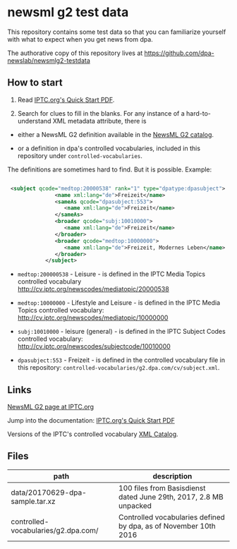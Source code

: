 # newsml g2 test data

This repository contains some test data so that you can familiarize yourself with
what to expect when you get news from dpa.

The authorative copy of this repository lives at https://github.com/dpa-newslab/newsmlg2-testdata


## How to start

1. Read [IPTC.org's Quick Start PDF](https://www.iptc.org/std/NewsML-G2/latest/QuickStart-NewsML-G2-ItemBasics). 

2. Search for clues to fill in the blanks. For any instance of a hard-to-understand XML metadata attribute, there is 

 - either a NewsML G2 definition available in the [NewsML G2 catalog](https://www.iptc.org/std/catalog/). 

 - or a definition in dpa's controlled vocabularies, included in this repository under `controlled-vocabularies`.


The definitions are sometimes hard to find. But it is possible. Example:

```xml

 <subject qcode="medtop:20000538" rank="1" type="dpatype:dpasubject">
               <name xml:lang="de">Freizeit</name>
               <sameAs qcode="dpasubject:553">
                  <name xml:lang="de">Freizeit</name>
               </sameAs>
               <broader qcode="subj:10010000">
                  <name xml:lang="de">Freizeit</name>
               </broader>
               <broader qcode="medtop:10000000">
                  <name xml:lang="de">Freizeit, Modernes Leben</name>
               </broader>
            </subject>
```

- `medtop:200000538` - Leisure - is defined in the IPTC Media Topics controlled vocabulary http://cv.iptc.org/newscodes/mediatopic/20000538
- `medtop:10000000` - Lifestyle and Leisure - is defined in the IPTC Media Topics controlled vocabulary: http://cv.iptc.org/newscodes/mediatopic/10000000

- `subj:10010000` - leisure (general) - is defined in the IPTC Subject Codes controlled vocabulary: http://cv.iptc.org/newscodes/subjectcode/10010000

- `dpasubject:553`  - Freizeit - is defined in the controlled vocabulary file in this repository: `controlled-vocabularies/g2.dpa.com/cv/subject.xml`.


## Links


[NewsML G2 page at IPTC.org](https://iptc.org/standards/newsml-g2/)


Jump into the documentation: [IPTC.org's Quick Start PDF](https://www.iptc.org/std/NewsML-G2/latest/QuickStart-NewsML-G2-ItemBasics)

Versions of the IPTC's controlled vocabulary [XML Catalog](https://www.iptc.org/std/catalog/).

## Files

| path | description|
| ----- | ----------|
| data/20170629-dpa-sample.tar.xz | 100 files from Basisdienst dated June 29th, 2017, 2.8 MB unpacked |
| controlled-vocabularies/g2.dpa.com/ | Controlled vocabularies defined by dpa, as of November 10th 2016 |




